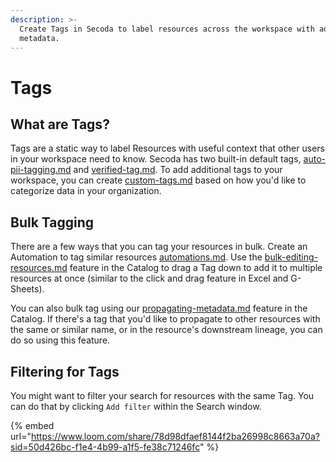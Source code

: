 ```yaml
---
description: >-
  Create Tags in Secoda to label resources across the workspace with additional
  metadata.
---
```


# Tags

## What are Tags?

Tags are a static way to label Resources with useful context that other users in your workspace need to know. Secoda has two built-in default tags, [auto-pii-tagging.md](auto-pii-tagging.md "mention") and [verified-tag.md](verified-tag.md "mention"). To add additional tags to your workspace, you can create [custom-tags.md](custom-tags.md "mention") based on how you'd like to categorize data in your organization.

## Bulk Tagging

There are a few ways that you can tag your resources in bulk. Create an Automation to tag similar resources [automations.md](../../features/automations.md "mention"). Use the [bulk-editing-resources.md](../add-documentation/bulk-editing-resources.md "mention") feature in the Catalog to drag a Tag down to add it to multiple resources at once (similar to the click and drag feature in Excel and G-Sheets).

You can also bulk tag using our [propagating-metadata.md](../add-documentation/propagating-metadata.md "mention") feature in the Catalog. If there's a tag that you'd like to propagate to other resources with the same or similar name, or in the resource's downstream lineage, you can do so using this feature.

## Filtering for Tags

You might want to filter your search for resources with the same Tag. You can do that by clicking `Add filter` within the Search window.

{% embed url="https://www.loom.com/share/78d98dfaef8144f2ba26998c8663a70a?sid=50d426bc-f1e4-4b99-a1f5-fe38c71246fc" %}
